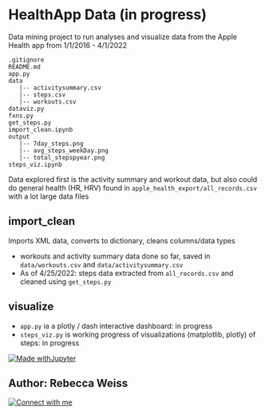# HealthApp Data (in progress)

Data mining project to run analyses and visualize data from the Apple Health app from 1/1/2016 - 4/1/2022
``` 
.gitignore
README.md
app.py
data
   |-- activitysummary.csv
   |-- steps.csv
   |-- workouts.csv
dataviz.py
fxns.py
get_steps.py
import_clean.ipynb
output
   |-- 7day_steps.png
   |-- avg_steps_weekDay.png
   |-- total_stepspyear.png
steps_viz.ipynb
```

Data explored first is the activity summary and workout data, but also could do general health (HR, HRV) found in `apple_health_export/all_records.csv` with a lot large data files

## import_clean
Imports XML data, converts to dictionary, cleans columns/data types
* workouts and activity summary data done so far, saved in `data/workouts.csv` and `data/activitysummary.csv`
* As of 4/25/2022: steps data extracted from `all_records.csv` and cleaned using `get_steps.py`


## visualize
* `app.py` ia a plotly / dash interactive dashboard: in progress
* `steps_viz.py` is working progress of visualizations (matplotlib, plotly) of steps: in progress


[![Made withJupyter](https://img.shields.io/badge/Made%20with-Jupyter-orange?style=for-the-badge&logo=Jupyter)](https://jupyter.org/try)







## Author: Rebecca Weiss
[![Connect with me](https://img.shields.io/badge/LinkedIn-0077B5?style=for-the-badge&logo=linkedin&logoColor=white)](https://www.linkedin.com/in/rebeccajweiss33/)
